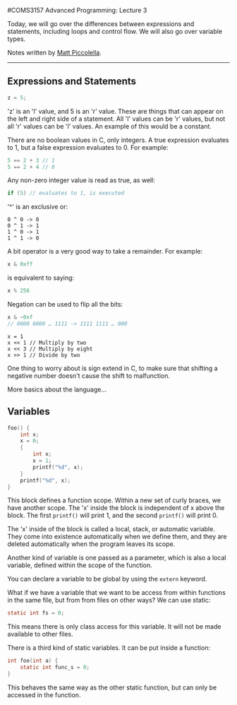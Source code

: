 #COMS3157 Advanced Programming: Lecture 3

Today, we will go over the differences between expressions and statements, including loops and control flow. We will also go over variable types.

Notes written by [Matt Piccolella](http://www.mattpiccolella.com).

-----

## Expressions and Statements

```C
z = 5;
```

'z' is an 'l' value, and 5 is an 'r' value. These are things that can appear on the left and right side of a statement. All 'l' values can be 'r' values, but not all 'r' values can be 'l' values. An example of this would be a constant.

There are no boolean values in C, only integers. A true expression evaluates to 1, but a false expression evaluates to 0. For example:

```C
5 == 2 + 3 // 1
5 == 2 + 4 // 0
```

Any non-zero integer value is read as true, as well:

```C
if (5) // evaluates to 1, is executed
```

'^' is an exclusive or:

```
0 ^ 0 -> 0
0 ^ 1 -> 1
1 ^ 0 -> 1
1 ^ 1 -> 0
```

A bit operator is a very good way to take a remainder. For example:

```C
x & 0xff
```

is equivalent to saying:
```C
x % 256
```

Negation can be used to flip all the bits:

```C
x & ~0xf
// 0000 0000 … 1111 -> 1111 1111 … 000
```

```
x = 1
x << 1 // Multiply by two
x << 3 // Multiply by eight
x >> 1 // Divide by two
```

One thing to worry about is sign extend in C, to make sure that shifting a negative number doesn't cause the shift to malfunction.

More basics about the language…

## Variables

```C
foo() {
	int x;
	x = 0;
	{
		int x;
		x = 1;
		printf("%d", x);
	}
	printf("%d", x);
}
```

This block defines a function scope. Within a new set of curly braces, we have another scope. The 'x' inside the block is independent of x above the block. The first `printf()` will print 1, and the second `printf()` will print 0.

The 'x' inside of the block is called a local, stack, or automatic variable. They come into existence automatically when we define them, and they are deleted automatically when the program leaves its scope.

Another kind of variable is one passed as a parameter, which is also a local variable, defined within the scope of the function.

You can declare a variable to be global by using the `extern` keyword. 

What if we have a variable that we want to be access from within functions in the same file, but from from files on other ways? We can use static:

```C
static int fs = 0;
```

This means there is only class access for this variable. It will not be made available to other files.

There is a third kind of static variables. It can be put inside a function:

```C
int foo(int a) {
	static int func_s = 0;	
}
```

This behaves the same way as the other static function, but can only be accessed in the function.




